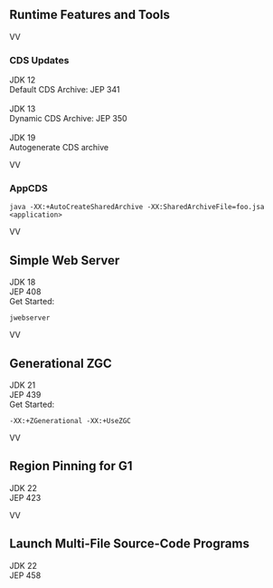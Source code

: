 ## Runtime Features and Tools

VV

### CDS Updates
JDK 12<br/>
Default CDS Archive: JEP 341<br/>
<br/>
JDK 13 <br/>
Dynamic CDS Archive: JEP 350 <br/>
<br/>
JDK 19 <br/>
Autogenerate CDS archive <br/>

VV

### AppCDS

```
java -XX:+AutoCreateSharedArchive -XX:SharedArchiveFile=foo.jsa <application> 
```
VV

## Simple Web Server

JDK 18 <br/>
JEP 408 <br/>
Get Started:

```
jwebserver
```


VV

## Generational ZGC 

JDK 21 <br/>
JEP 439
<br/>
Get Started:

```
-XX:+ZGenerational -XX:+UseZGC
```

VV

## Region Pinning for G1

JDK 22 <br/>
JEP 423
<br/>

VV

## Launch Multi-File Source-Code Programs

JDK 22 <br/>
JEP 458

